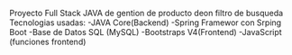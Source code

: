 Proyecto Full Stack JAVA de gention de producto deon filtro de busqueda
Tecnologias usadas:
  -JAVA Core(Backend)
  -Spring Framewor con Srping Boot
  -Base de Datos SQL (MySQL)
  -Bootstraps V4(Frontend)
  -JavaScript (funciones frontend)
  
